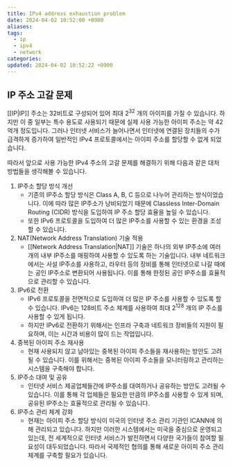 ```yaml
---
title: IPv4 address exhaustion problem
date: 2024-04-02 10:52:00 +0900
aliases: 
tags:
  - ip
  - ipv4
  - network
categories: 
updated: 2024-04-02 10:52:22 +0900
---
```


## IP 주소 고갈 문제

[[IP|IP]] 주소는 32비트로 구성되어 있어 최대 $2^{32}$ 개의 아이피를 가질 수 있습니다. 하지만 이 중 일부는 특수 용도로 사용되기 때문에 실제 사용 가능한 아이피 주소는 약 42억개 정도입니다. 그러나 인터넷 서비스가 늘어나면서 인터넷에 연결된 장치들의 수가 급격하게 증가하여 일반적인 IPv4 프로토콜에서는 아이피 주소를 할당할 수 없게 되었습니다.

따라서 앞으로 사용 가능한 IPv4 주소의 고갈 문제를 해결하기 위해 다음과 같은 대처 방법들을 생각해볼 수 있습니다.

1. IP주소 할당 방식 개선
    - 기존의 IP주소 할당 방식은 Class A, B, C 등으로 나누어 관리하는 방식이었습니다. 이에 따라 많은 IP주소가 낭비되었기 때문에 Classless Inter-Domain Routing (CIDR) 방식을 도입하여 IP 주소 할당 효율을 높일 수 있습니다.
    - 또한 IPv6 프로토콜을 도입하여 더 많은 IP주소를 사용할 수 있는 환경을 조성할 수 있습니다.
2. NAT(Network Address Translation) 기술 적용
    - [[Network Address Translation|NAT]] 기술은 하나의 외부 IP주소에 여러 개의 내부 IP주소를 매핑하여 사용할 수 있도록 하는 기술입니다. 내부 네트워크에서는 사설 IP주소를 사용하고, 라우터 등의 장비를 통해 인터넷으로 나갈 때에는 공인 IP주소로 변환되어 사용됩니다. 이를 통해 한정된 공인 IP주소를 효율적으로 관리할 수 있습니다.
3. IPv6로 전환
    - IPv6 프로토콜을 전면적으로 도입하여 더 많은 IP 주소를 사용할 수 있도록 할 수 있습니다. IPv6는 128비트 주소 체계를 사용하여 최대 $2^{128}$ 개의 IP 주소를 사용할 수 있게 됩니다.
    - 하지만 IPv6로 전환하기 위해서는 인프라 구축과 네트워크 장비들의 지원이 필요하며, 이는 시간과 비용이 많이 드는 작업입니다.
4. 중복된 아이피 주소 재사용
    - 현재 사용되지 않고 남아있는 중복된 아이피 주소들을 재사용하는 방안도 고려될 수 있습니다. 이를 위해서는 중복된 아이피 주소들을 모니터링하고 관리하는 시스템을 구축해야 합니다.
5. IP주소 대여 및 공유
    - 인터넷 서비스 제공업체들간에 IP주소를 대여하거나 공유하는 방안도 고려될 수 있습니다. 이를 통해 각 업체들은 필요한 만큼의 IP주소를 사용할 수 있게 되며, 공유된 IP주소는 효율적으로 관리될 수 있습니다.
6. IP주소 관리 체계 강화
    - 현재는 아이피 주소 할당 방식이 미국의 인터넷 주소 관리 기관인 ICANN에 의해 관리되고 있습니다. 하지만 이러한 시스템에서는 미국을 중심으로 운영되고 있는데, 전 세계적으로 인터넷 서비스가 발전하면서 다양한 국가들이 참여할 필요성이 대두되었습니다. 따라서 국제적인 협의를 통해 새로운 아이피 주소 관리 체계를 구축할 필요가 있습니다.
